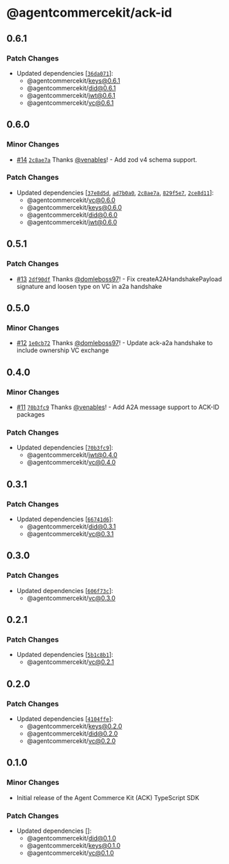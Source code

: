 # @agentcommercekit/ack-id

## 0.6.1

### Patch Changes

- Updated dependencies [[`36da071`](https://github.com/agentcommercekit/ack/commit/36da0717b65d7f882c7a16cd4e6a1667d8dfccb6)]:
  - @agentcommercekit/keys@0.6.1
  - @agentcommercekit/did@0.6.1
  - @agentcommercekit/jwt@0.6.1
  - @agentcommercekit/vc@0.6.1

## 0.6.0

### Minor Changes

- [#14](https://github.com/agentcommercekit/ack/pull/14) [`2c8ae7a`](https://github.com/agentcommercekit/ack/commit/2c8ae7ab1b6a2bcc6ae51414e673d168a0f484b6) Thanks [@venables](https://github.com/venables)! - Add zod v4 schema support.

### Patch Changes

- Updated dependencies [[`37e8d5d`](https://github.com/agentcommercekit/ack/commit/37e8d5dd76f7e97d077516c824bb5915fbd02889), [`ad7b0a0`](https://github.com/agentcommercekit/ack/commit/ad7b0a0327c2cd0366a37f7ab96a53a456934fc3), [`2c8ae7a`](https://github.com/agentcommercekit/ack/commit/2c8ae7ab1b6a2bcc6ae51414e673d168a0f484b6), [`829f5e7`](https://github.com/agentcommercekit/ack/commit/829f5e7c4a546f9ec0cf61d0cd19c99d62fd4eb9), [`2ce8d11`](https://github.com/agentcommercekit/ack/commit/2ce8d11998251a7c274239e3dfa85d2afc99576f)]:
  - @agentcommercekit/vc@0.6.0
  - @agentcommercekit/keys@0.6.0
  - @agentcommercekit/did@0.6.0
  - @agentcommercekit/jwt@0.6.0

## 0.5.1

### Patch Changes

- [#13](https://github.com/agentcommercekit/ack/pull/13) [`2df90df`](https://github.com/agentcommercekit/ack/commit/2df90df181cde4921342e02dedaf81127a10c739) Thanks [@domleboss97](https://github.com/domleboss97)! - Fix createA2AHandshakePayload signature and loosen type on VC in a2a handshake

## 0.5.0

### Minor Changes

- [#12](https://github.com/agentcommercekit/ack/pull/12) [`1e0cb72`](https://github.com/agentcommercekit/ack/commit/1e0cb7292dbde63ea3bb5be55161ddfe4db23874) Thanks [@domleboss97](https://github.com/domleboss97)! - Update ack-a2a handshake to include ownership VC exchange

## 0.4.0

### Minor Changes

- [#11](https://github.com/agentcommercekit/ack/pull/11) [`70b3fc9`](https://github.com/agentcommercekit/ack/commit/70b3fc913b72a3d1322e88db675845409217039b) Thanks [@venables](https://github.com/venables)! - Add A2A message support to ACK-ID packages

### Patch Changes

- Updated dependencies [[`70b3fc9`](https://github.com/agentcommercekit/ack/commit/70b3fc913b72a3d1322e88db675845409217039b)]:
  - @agentcommercekit/jwt@0.4.0
  - @agentcommercekit/vc@0.4.0

## 0.3.1

### Patch Changes

- Updated dependencies [[`66741d6`](https://github.com/agentcommercekit/ack/commit/66741d64221a0ca382f9279fbe1babf4a92b52d4)]:
  - @agentcommercekit/did@0.3.1
  - @agentcommercekit/vc@0.3.1

## 0.3.0

### Patch Changes

- Updated dependencies [[`606f73c`](https://github.com/agentcommercekit/ack/commit/606f73cf3d3271559aed8d21a2a1c228789a1a9f)]:
  - @agentcommercekit/vc@0.3.0

## 0.2.1

### Patch Changes

- Updated dependencies [[`5b1c8b1`](https://github.com/agentcommercekit/ack/commit/5b1c8b1b8105e781f977379f019f96efbcab3e27)]:
  - @agentcommercekit/vc@0.2.1

## 0.2.0

### Patch Changes

- Updated dependencies [[`4104ffe`](https://github.com/agentcommercekit/ack/commit/4104ffeae34c7ae972b375871feb09bbe5d27b73)]:
  - @agentcommercekit/keys@0.2.0
  - @agentcommercekit/did@0.2.0
  - @agentcommercekit/vc@0.2.0

## 0.1.0

### Minor Changes

- Initial release of the Agent Commerce Kit (ACK) TypeScript SDK

### Patch Changes

- Updated dependencies []:
  - @agentcommercekit/did@0.1.0
  - @agentcommercekit/keys@0.1.0
  - @agentcommercekit/vc@0.1.0
